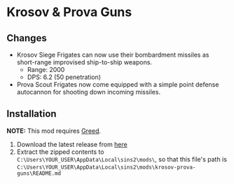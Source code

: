 # Krosov & Prova Guns

## Changes

- Krosov Siege Frigates can now use their bombardment missiles as short-range improvised ship-to-ship weapons.
  - Range: 2000
  - DPS: 6.2 (50 penetration)
- Prova Scout Frigates now come equipped with a simple point defense autocannon for shooting down incoming missiles.

## Installation

**NOTE:** This mod requires [Greed](https://github.com/VoltCruelerz/Greed).

1. Download the latest release from [here](https://github.com/VoltCruelerz/krosov-prova-guns\/releases)
2. Extract the zipped contents to `C:\Users\YOUR_USER\AppData\Local\sins2\mods\`, so that this file's path is `C:\Users\YOUR_USER\AppData\Local\sins2\mods\krosov-prova-guns\README.md`
